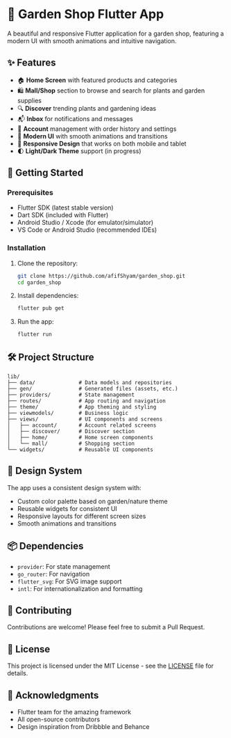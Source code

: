 # 🌿 Garden Shop Flutter App

A beautiful and responsive Flutter application for a garden shop, featuring a modern UI with smooth animations and intuitive navigation.

## ✨ Features

- 🏠 **Home Screen** with featured products and categories
- 🛍️ **Mall/Shop** section to browse and search for plants and garden supplies
- 🔍 **Discover** trending plants and gardening ideas
- 📬 **Inbox** for notifications and messages
- 👤 **Account** management with order history and settings
- 🎨 **Modern UI** with smooth animations and transitions
- 📱 **Responsive Design** that works on both mobile and tablet
- 🌓 **Light/Dark Theme** support (in progress)

## 🚀 Getting Started

### Prerequisites

- Flutter SDK (latest stable version)
- Dart SDK (included with Flutter)
- Android Studio / Xcode (for emulator/simulator)
- VS Code or Android Studio (recommended IDEs)

### Installation

1. Clone the repository:
   ```bash
   git clone https://github.com/afifShyam/garden_shop.git
   cd garden_shop
   ```

2. Install dependencies:
   ```bash
   flutter pub get
   ```

3. Run the app:
   ```bash
   flutter run
   ```

## 🛠️ Project Structure

```
lib/
├── data/              # Data models and repositories
├── gen/               # Generated files (assets, etc.)
├── providers/         # State management
├── routes/            # App routing and navigation
├── theme/             # App theming and styling
├── viewmodels/        # Business logic
├── views/             # UI components and screens
│   ├── account/       # Account related screens
│   ├── discover/      # Discover section
│   ├── home/          # Home screen components
│   └── mall/          # Shopping section
└── widgets/           # Reusable UI components
```

## 🎨 Design System

The app uses a consistent design system with:

- Custom color palette based on garden/nature theme
- Reusable widgets for consistent UI
- Responsive layouts for different screen sizes
- Smooth animations and transitions

## 📦 Dependencies

- `provider`: For state management
- `go_router`: For navigation
- `flutter_svg`: For SVG image support
- `intl`: For internationalization and formatting

## 🤝 Contributing

Contributions are welcome! Please feel free to submit a Pull Request.

## 📄 License

This project is licensed under the MIT License - see the [LICENSE](LICENSE) file for details.

## 🙏 Acknowledgments

- Flutter team for the amazing framework
- All open-source contributors
- Design inspiration from Dribbble and Behance
